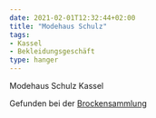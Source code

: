 ```yaml
---
date: 2021-02-01T12:32:44+02:00
title: "Modehaus Schulz"
tags:
- Kassel
- Bekleidungsgeschäft
type: hanger
---
```

Modehaus Schulz Kassel

<div class="source">Gefunden bei der <a href="https://www.neue-arbeit-brockensammlung.de/geschaefte/gebrauchtmoebelkaufhaus/">Brockensammlung</a></div>
